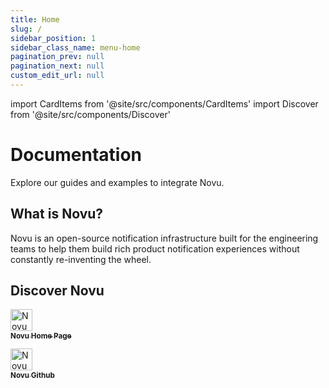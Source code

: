 ```yaml
---
title: Home
slug: /
sidebar_position: 1
sidebar_class_name: menu-home
pagination_prev: null
pagination_next: null
custom_edit_url: null
---
```

import CardItems from '@site/src/components/CardItems'
import Discover from '@site/src/components/Discover'

# Documentation

Explore our guides and examples to integrate Novu.

## What is Novu?

Novu is an open-source notification infrastructure built for the engineering teams to help them build rich product notification experiences without constantly re-inventing the wheel.
<CardItems/>

## Discover Novu

<a href="https://novu.co/" target="_blank"><img src="https://novu.co/favicon-32x32.png?v=f69b788fde41a4ad7dd9998b06786e24" alt="Novu Home Page" width="35"/><br><sub><b>Novu Home Page</b></sub></a></td> </a>

<a href="https://github.com/novuhq/novu" target="_blank"><img src="https://github.githubassets.com/favicons/favicon-dark.png" alt="Novu Github" width="35"/><br><sub><b>Novu Github</b></sub></a></td> </a>

<Discover/>
